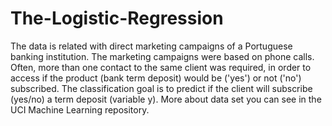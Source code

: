 # The-Logistic-Regression

The data is related with direct marketing campaigns of a Portuguese banking institution.
The marketing campaigns were based on phone calls. Often, more than one contact to the same client was required, 
in order to access if the product (bank term deposit) would be ('yes') or not ('no') subscribed. 
The classification goal is to predict if the client will subscribe (yes/no) a term deposit (variable y).
More about data set you can see in the UCI Machine Learning repository.
